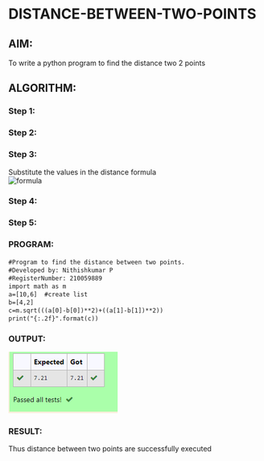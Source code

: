 # DISTANCE-BETWEEN-TWO-POINTS

## AIM:
To write a python program to find the distance two 2 points
## ALGORITHM:
### Step 1: 
### Step 2: 
### Step 3: 
Substitute the values in the distance formula  
![formula](/formula.JPG)
### Step 4: 
### Step 5: 
### PROGRAM:
```
#Program to find the distance between two points.
#Developed by: Nithishkumar P
#RegisterNumber: 210059889
import math as m
a=[10,6]  #create list
b=[4,2]
c=m.sqrt(((a[0]-b[0])**2)+((a[1]-b[1])**2))
print("{:.2f}".format(c))
```

### OUTPUT:
![](actualcorrection.PNG)
### RESULT:
Thus distance between two points are successfully executed
